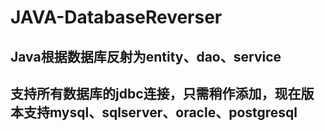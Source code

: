 # JAVA-DatabaseReverser
Java根据数据库反射为entity、dao、service
-------------
## 支持所有数据库的jdbc连接，只需稍作添加，现在版本支持mysql、sqlserver、oracle、postgresql
